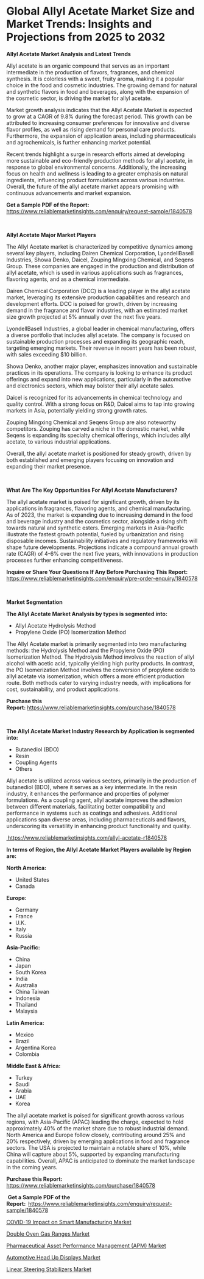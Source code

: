 <p><h1>Global Allyl Acetate Market Size and Market Trends: Insights and Projections from 2025 to 2032</h1></p><p><strong>Allyl Acetate Market Analysis and Latest Trends</strong></p>
<p><p>Allyl acetate is an organic compound that serves as an important intermediate in the production of flavors, fragrances, and chemical synthesis. It is colorless with a sweet, fruity aroma, making it a popular choice in the food and cosmetic industries. The growing demand for natural and synthetic flavors in food and beverages, along with the expansion of the cosmetic sector, is driving the market for allyl acetate.</p><p>Market growth analysis indicates that the Allyl Acetate Market is expected to grow at a CAGR of 9.8% during the forecast period. This growth can be attributed to increasing consumer preferences for innovative and diverse flavor profiles, as well as rising demand for personal care products. Furthermore, the expansion of application areas, including pharmaceuticals and agrochemicals, is further enhancing market potential.</p><p>Recent trends highlight a surge in research efforts aimed at developing more sustainable and eco-friendly production methods for allyl acetate, in response to global environmental concerns. Additionally, the increasing focus on health and wellness is leading to a greater emphasis on natural ingredients, influencing product formulations across various industries. Overall, the future of the allyl acetate market appears promising with continuous advancements and market expansion.</p></p>
<p><strong>Get a Sample PDF of the Report:&nbsp;</strong> <a href="https://www.reliablemarketinsights.com/enquiry/request-sample/1840578?utm_campaign=1994&utm_medium=2&utm_source=Github&utm_content=ia&utm_term=30012025&utm_id=allyl-acetate">https://www.reliablemarketinsights.com/enquiry/request-sample/1840578</a></p>
<p>&nbsp;</p>
<p><strong>Allyl Acetate Major Market Players</strong></p>
<p><p>The Allyl Acetate market is characterized by competitive dynamics among several key players, including Dairen Chemical Corporation, LyondellBasell Industries, Showa Denko, Daicel, Zouping Mingxing Chemical, and Seqens Group. These companies are engaged in the production and distribution of allyl acetate, which is used in various applications such as fragrances, flavoring agents, and as a chemical intermediate.</p><p>Dairen Chemical Corporation (DCC) is a leading player in the allyl acetate market, leveraging its extensive production capabilities and research and development efforts. DCC is poised for growth, driven by increasing demand in the fragrance and flavor industries, with an estimated market size growth projected at 5% annually over the next five years.</p><p>LyondellBasell Industries, a global leader in chemical manufacturing, offers a diverse portfolio that includes allyl acetate. The company is focused on sustainable production processes and expanding its geographic reach, targeting emerging markets. Their revenue in recent years has been robust, with sales exceeding $10 billion.</p><p>Showa Denko, another major player, emphasizes innovation and sustainable practices in its operations. The company is looking to enhance its product offerings and expand into new applications, particularly in the automotive and electronics sectors, which may bolster their allyl acetate sales.</p><p>Daicel is recognized for its advancements in chemical technology and quality control. With a strong focus on R&D, Daicel aims to tap into growing markets in Asia, potentially yielding strong growth rates.</p><p>Zouping Mingxing Chemical and Seqens Group are also noteworthy competitors. Zouping has carved a niche in the domestic market, while Seqens is expanding its specialty chemical offerings, which includes allyl acetate, to various industrial applications.</p><p>Overall, the allyl acetate market is positioned for steady growth, driven by both established and emerging players focusing on innovation and expanding their market presence.</p></p>
<p>&nbsp;</p>
<p><strong>What Are The Key Opportunities For Allyl Acetate Manufacturers?</strong></p>
<p><p>The allyl acetate market is poised for significant growth, driven by its applications in fragrances, flavoring agents, and chemical manufacturing. As of 2023, the market is expanding due to increasing demand in the food and beverage industry and the cosmetics sector, alongside a rising shift towards natural and synthetic esters. Emerging markets in Asia-Pacific illustrate the fastest growth potential, fueled by urbanization and rising disposable incomes. Sustainability initiatives and regulatory frameworks will shape future developments. Projections indicate a compound annual growth rate (CAGR) of 4-6% over the next five years, with innovations in production processes further enhancing competitiveness.</p></p>
<p><strong>Inquire or Share Your Questions If Any Before Purchasing This Report:</strong> <a href="https://www.reliablemarketinsights.com/enquiry/pre-order-enquiry/1840578?utm_campaign=1994&utm_medium=2&utm_source=Github&utm_content=ia&utm_term=30012025&utm_id=allyl-acetate">https://www.reliablemarketinsights.com/enquiry/pre-order-enquiry/1840578</a></p>
<p>&nbsp;</p>
<p><strong>Market Segmentation</strong></p>
<p><strong>The Allyl Acetate Market Analysis by types is segmented into:</strong></p>
<p><ul><li>Allyl Acetate Hydrolysis Method</li><li>Propylene Oxide (PO) Isomerization Method</li></ul></p>
<p><p>The Allyl Acetate market is primarily segmented into two manufacturing methods: the Hydrolysis Method and the Propylene Oxide (PO) Isomerization Method. The Hydrolysis Method involves the reaction of allyl alcohol with acetic acid, typically yielding high purity products. In contrast, the PO Isomerization Method involves the conversion of propylene oxide to allyl acetate via isomerization, which offers a more efficient production route. Both methods cater to varying industry needs, with implications for cost, sustainability, and product applications.</p></p>
<p><strong>Purchase this Report:&nbsp;</strong><a href="https://www.reliablemarketinsights.com/purchase/1840578?utm_campaign=1994&utm_medium=2&utm_source=Github&utm_content=ia&utm_term=30012025&utm_id=allyl-acetate">https://www.reliablemarketinsights.com/purchase/1840578</a></p>
<p>&nbsp;</p>
<p><strong>The Allyl Acetate Market Industry Research by Application is segmented into:</strong></p>
<p><ul><li>Butanediol (BDO)</li><li>Resin</li><li>Coupling Agents</li><li>Others</li></ul></p>
<p><p>Allyl acetate is utilized across various sectors, primarily in the production of butanediol (BDO), where it serves as a key intermediate. In the resin industry, it enhances the performance and properties of polymer formulations. As a coupling agent, allyl acetate improves the adhesion between different materials, facilitating better compatibility and performance in systems such as coatings and adhesives. Additional applications span diverse areas, including pharmaceuticals and flavors, underscoring its versatility in enhancing product functionality and quality.</p></p>
<p><a href="https://www.reliablemarketinsights.com/allyl-acetate-r1840578?utm_campaign=1994&utm_medium=2&utm_source=Github&utm_content=ia&utm_term=30012025&utm_id=allyl-acetate">&nbsp;https://www.reliablemarketinsights.com/allyl-acetate-r1840578</a></p>
<p><strong>In terms of Region, the Allyl Acetate Market Players available by Region are:</strong></p>
<p>
    <p> <strong> North America: </strong>
        <ul>
            <li>United States</li>
            <li>Canada</li>
        </ul>
        </p> 
    <p> <strong> Europe: </strong>
        <ul>
            <li>Germany</li>
            <li>France</li>
            <li>U.K.</li>
            <li>Italy</li>
            <li>Russia</li>
        </ul>
        </p> 
    <p> <strong> Asia-Pacific: </strong>
        <ul>
            <li>China</li>
            <li>Japan</li>
            <li>South Korea</li>
            <li>India</li>
            <li>Australia</li>
            <li>China Taiwan</li>
            <li>Indonesia</li>
            <li>Thailand</li>
            <li>Malaysia</li>
        </ul>
        </p> 
    <p> <strong> Latin America: </strong>
        <ul>
            <li>Mexico</li>
            <li>Brazil</li>
            <li>Argentina Korea</li>
            <li>Colombia</li>
        </ul>
        </p> 
    <p> <strong> Middle East & Africa: </strong>
        <ul>
            <li>Turkey</li>
            <li>Saudi</li>
            <li>Arabia</li>
            <li>UAE</li>
            <li>Korea</li>
        </ul>
    </p>
    </p>
<p><p>The allyl acetate market is poised for significant growth across various regions, with Asia-Pacific (APAC) leading the charge, expected to hold approximately 40% of the market share due to robust industrial demand. North America and Europe follow closely, contributing around 25% and 20% respectively, driven by emerging applications in food and fragrance sectors. The USA is projected to maintain a notable share of 10%, while China will capture about 5%, supported by expanding manufacturing capabilities. Overall, APAC is anticipated to dominate the market landscape in the coming years.</p></p>
<p><strong>Purchase this Report: </strong><a href="https://www.reliablemarketinsights.com/purchase/1840578?utm_campaign=1994&utm_medium=2&utm_source=Github&utm_content=ia&utm_term=30012025&utm_id=allyl-acetate">https://www.reliablemarketinsights.com/purchase/1840578</a></p>
<p>&nbsp;<strong>Get a Sample PDF of the Report:&nbsp;&nbsp;</strong><a href="https://www.reliablemarketinsights.com/enquiry/request-sample/1840578?utm_campaign=1994&utm_medium=2&utm_source=Github&utm_content=ia&utm_term=30012025&utm_id=allyl-acetate">https://www.reliablemarketinsights.com/enquiry/request-sample/1840578</a></p>
<p><strong></strong></p>
<p><p><a href="https://www.linkedin.com/pulse/in-depth-covid-19-impact-smart-manufacturing-report-industry-bwnyf?utm_campaign=1994&utm_medium=2&utm_source=Github&utm_content=ia&utm_term=30012025&utm_id=allyl-acetate">COVID-19 Impact on Smart Manufacturing Market</a></p><p><a href="https://www.linkedin.com/pulse/double-oven-gas-ranges-analysis-highlights-key-growth-j5v2e?utm_campaign=1994&utm_medium=2&utm_source=Github&utm_content=ia&utm_term=30012025&utm_id=allyl-acetate">Double Oven Gas Ranges Market</a></p><p><a href="https://www.linkedin.com/pulse/in-depth-analysis-pharmaceutical-asset-performance-management-9t5mf?utm_campaign=1994&utm_medium=2&utm_source=Github&utm_content=ia&utm_term=30012025&utm_id=allyl-acetate">Pharmaceutical Asset Performance Management (APM) Market</a></p><p><a href="https://github.com/schwminh2001101/Market-Research-Report-List-1/blob/main/automotive-head-up-displays-market.md?utm_campaign=1994&utm_medium=2&utm_source=Github&utm_content=ia&utm_term=30012025&utm_id=allyl-acetate">Automotive Head Up Displays Market</a></p><p><a href="https://github.com/triattwood9919/Market-Research-Report-List-1/blob/main/linear-steering-stabilizers-market.md?utm_campaign=1994&utm_medium=2&utm_source=Github&utm_content=ia&utm_term=30012025&utm_id=allyl-acetate">Linear Steering Stabilizers Market</a></p></p>